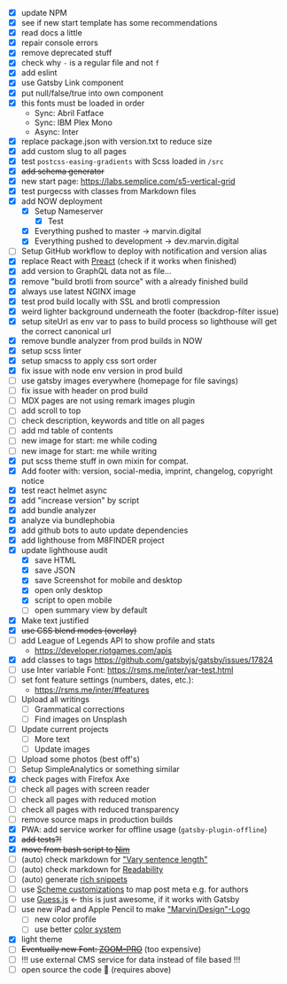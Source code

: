 - [x] update NPM
- [x] see if new start template has some recommendations
- [x] read docs a little
- [x] repair console errors
- [x] remove deprecated stuff
- [x] check why `-` is a regular file and not `f`
- [x] add eslint
- [x] use Gatsby Link component
- [x] put null/false/true into own component
- [x] this fonts must be loaded in order
  - Sync: Abril Fatface
  - Sync: IBM Plex Mono
  - Async: Inter
- [x] replace package.json with version.txt to reduce size
- [x] add custom slug to all pages
- [x] test `postcss-easing-gradients` with Scss loaded in `/src`
- [x] ~~add schema generator~~
- [x] new start page: https://labs.semplice.com/s5-vertical-grid
- [x] test purgecss with classes from Markdown files
- [x] add NOW deployment
  - [x] Setup Nameserver
    - [x] Test
  - [x] Everything pushed to master -> marvin.digital
  - [x] Everything pushed to development -> dev.marvin.digital
- [ ] Setup GitHub workflow to deploy with notification and version alias
- [x] replace React with [Preact][1] (check if it works when finished)
- [x] add version to GraphQL data not as file...
- [x] remove "build brotli from source" with a already finished build
- [x] always use latest NGINX image
- [x] test prod build locally with SSL and brotli compression
- [x] weird lighter background underneath the footer (backdrop-filter issue)
- [x] setup siteUrl as env var to pass to build process so lighthouse will get
      the correct canonical url
- [x] remove bundle analyzer from prod builds in NOW
- [x] setup scss linter
- [x] setup smacss to apply css sort order
- [x] fix issue with node env version in prod build
- [ ] use gatsby images everywhere (homepage for file savings)
- [ ] fix issue with header on prod build
- [ ] MDX pages are not using remark images plugin
- [ ] add scroll to top
- [ ] check description, keywords and title on all pages
- [ ] add md table of contents
- [ ] new image for start: me while coding
- [ ] new image for start: me while writing
- [x] put scss theme stuff in own mixin for compat.
- [x] Add footer with: version, social-media, imprint, changelog, copyright
      notice
- [x] test react helmet async
- [x] add "increase version" by script
- [x] add bundle analyzer
- [x] analyze via bundlephobia
- [x] add github bots to auto update dependencies
- [x] add lighthouse from M8FINDER project
- [x] update lighthouse audit
  - [x] save HTML
  - [x] save JSON
  - [x] save Screenshot for mobile and desktop
  - [x] open only desktop
  - [x] script to open mobile
  - [ ] open summary view by default
- [x] Make text justified
- [x] ~~use CSS blend modes (overlay)~~
- [ ] add League of Legends API to show profile and stats
  - https://developer.riotgames.com/apis
- [x] add classes to tags https://github.com/gatsbyjs/gatsby/issues/17824
- [ ] use Inter variable Font: https://rsms.me/inter/var-test.html
- [ ] set font feature settings (numbers, dates, etc.):
  - https://rsms.me/inter/#features
- [ ] Upload all writings
  - [ ] Grammatical corrections
  - [ ] Find images on Unsplash
- [ ] Update current projects
  - [ ] More text
  - [ ] Update images
- [ ] Upload some photos (best off's)
- [ ] Setup SimpleAnalytics or something similar
- [x] check pages with Firefox Axe
- [ ] check all pages with screen reader
- [ ] check all pages with reduced motion
- [ ] check all pages with reduced transparency
- [ ] remove source maps in production builds
- [x] PWA: add service worker for offline usage (`gatsby-plugin-offline`)
- [x] ~~add tests?!~~
- [x] ~~move from bash script to [Nim][2]~~
- [ ] (auto) check markdown for ["Vary sentence length"][3]
- [ ] (auto) check markdown for [Readability][4]
- [ ] (auto) generate [rich snippets][5]
- [ ] use [Scheme customizations][6] to map post meta e.g. for authors
- [ ] use [Guess.js][7] <- this is just awesome, if it works with Gatsby
- [ ] use new iPad and Apple Pencil to make ["Marvin/Design"-Logo][8]
  - [ ] new color profile
  - [ ] use better [color system][10]
- [x] light theme
- [ ] ~~Eventually new Font: [ZOOM-PRO][9]~~ (too expensive)
- [ ] !!! use external CMS service for data instead of file based !!!
- [ ] open source the code 🤫 (requires above)

[1]: https://www.gatsbyjs.org/packages/gatsby-plugin-preact/
[2]: https://nim-lang.org/docs/tut1.html
[3]: https://github.com/wooorm/write-music
[4]: https://wooorm.com/readability/
[5]: https://www.gatsbyjs.org/docs/seo/
[6]: https://www.gatsbyjs.org/docs/schema-customization/#foreign-key-fields
[7]: https://github.com/guess-js/guess/issues/233#issuecomment-537542342
[8]:
  https://cdn.dribbble.com/uploads/2566/original/3b90b34984de0d727ac99e2fc28afda8.png?1569966332
[9]: https://thedesignersfoundry.com/zoom-pro
[10]: https://stripe.com/de/blog/accessible-color-systems
